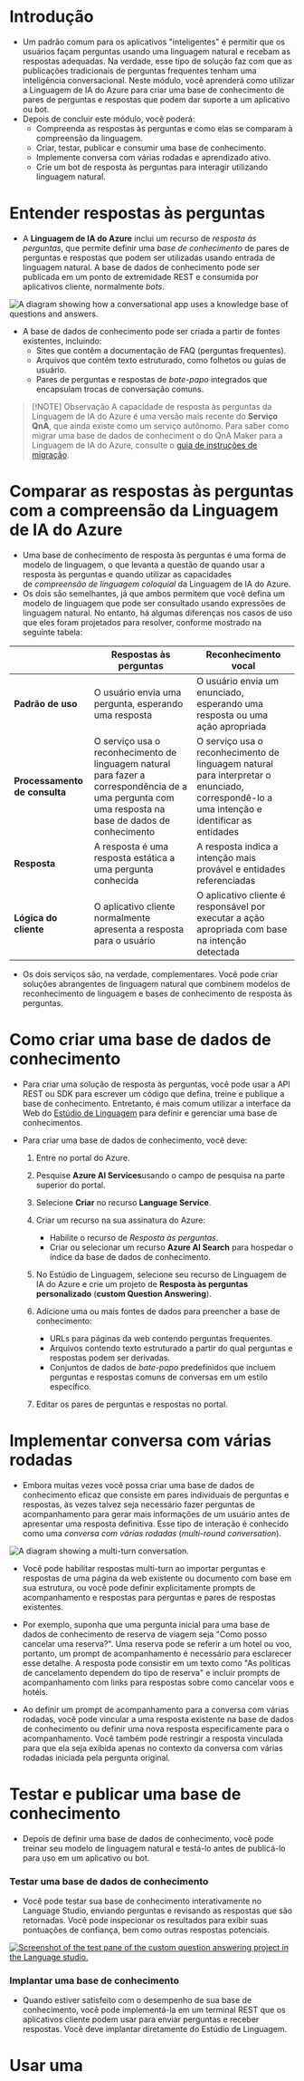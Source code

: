 # Introdução
- Um padrão comum para os aplicativos "inteligentes" é permitir que os usuários façam perguntas usando uma linguagem natural e recebam as respostas adequadas. Na verdade, esse tipo de solução faz com que as publicações tradicionais de perguntas frequentes tenham uma inteligência conversacional. Neste módulo, você aprenderá como utilizar a Linguagem de IA do Azure para criar uma base de conhecimento de pares de perguntas e respostas que podem dar suporte a um aplicativo ou bot.
- Depois de concluir este módulo, você poderá:
	- Compreenda as respostas às perguntas e como elas se comparam à compreensão da linguagem.
	- Criar, testar, publicar e consumir uma base de conhecimento.
	- Implemente conversa com várias rodadas e aprendizado ativo.
	- Crie um bot de resposta às perguntas para interagir utilizando linguagem natural.
# Entender respostas às perguntas
- A **Linguagem de IA do Azure** inclui um recurso de _resposta às perguntas_, que permite definir uma _base de conhecimento_ de pares de perguntas e respostas que podem ser utilizadas usando entrada de linguagem natural. A base de dados de conhecimento pode ser publicada em um ponto de extremidade REST e consumida por aplicativos cliente, normalmente _bots_.

![A diagram showing how a conversational app uses a knowledge base of questions and answers.](https://learn.microsoft.com/pt-br/training/wwl-data-ai/create-question-answer-solution-ai-language/media/diagram.png)

- A base de dados de conhecimento pode ser criada a partir de fontes existentes, incluindo:
	- Sites que contêm a documentação de FAQ (perguntas frequentes).
	- Arquivos que contêm texto estruturado, como folhetos ou guias de usuário.
	- Pares de perguntas e respostas de _bate-papo_ integrados que encapsulam trocas de conversação comuns.

>[!NOTE] Observação
>A capacidade de resposta às perguntas da Linguagem de IA do Azure é uma versão mais recente do **Serviço QnA**, que ainda existe como um serviço autônomo. Para saber como migrar uma base de dados de conheciment o do QnA Maker para a Linguagem de IA do Azure, consulte o [guia de instruções de migração](https://learn.microsoft.com/pt-br/azure/ai-services/language-service/question-answering/how-to/migrate-qnamaker).

# Comparar as respostas às perguntas com a compreensão da Linguagem de IA do Azure
- Uma base de conhecimento de resposta às perguntas é uma forma de modelo de linguagem, o que levanta a questão de quando usar a resposta às perguntas e quando utilizar as capacidades de _compreensão de linguagem coloquial_ da Linguagem de IA do Azure.
- Os dois são semelhantes, já que ambos permitem que você defina um modelo de linguagem que pode ser consultado usando expressões de linguagem natural. No entanto, há algumas diferenças nos casos de uso que eles foram projetados para resolver, conforme mostrado na seguinte tabela:

|                           | Respostas às perguntas                                                                                                                               | Reconhecimento vocal                                                                                                                       |
| ------------------------- | ---------------------------------------------------------------------------------------------------------------------------------------------------- | ------------------------------------------------------------------------------------------------------------------------------------------ |
| **Padrão de uso**             | O usuário envia uma pergunta, esperando uma resposta                                                                                                 | O usuário envia um enunciado, esperando uma resposta ou uma ação apropriada                                                                |
| **Processamento de consulta** | O serviço usa o reconhecimento de linguagem natural para fazer a correspondência de a uma pergunta com uma resposta na base de dados de conhecimento | O serviço usa o reconhecimento de linguagem natural para interpretar o enunciado, correspondê-lo a uma intenção e identificar as entidades |
| **Resposta**                  | A resposta é uma resposta estática a uma pergunta conhecida                                                                                          | A resposta indica a intenção mais provável e entidades referenciadas                                                                       |
| **Lógica do cliente**         | O aplicativo cliente normalmente apresenta a resposta para o usuário                                                                                 | O aplicativo cliente é responsável por executar a ação apropriada com base na intenção detectada                                           |
- Os dois serviços são, na verdade, complementares. Você pode criar soluções abrangentes de linguagem natural que combinem modelos de reconhecimento de linguagem e bases de conhecimento de resposta às perguntas.
# Como criar uma base de dados de conhecimento
- Para criar uma solução de resposta às perguntas, você pode usar a API REST ou SDK para escrever um código que defina, treine e publique a base de conhecimento. Entretanto, é mais comum utilizar a interface da Web do [Estúdio de Linguagem](https://language.azure.com/) para definir e gerenciar uma base de conhecimentos.

- Para criar uma base de dados de conhecimento, você deve:
	1. Entre no portal do Azure.
	    
	2. Pesquise **Azure AI Services**usando o campo de pesquisa na parte superior do portal.
	    
	3. Selecione **Criar** no recurso **Language Service**.
	    
	4. Criar um recurso na sua assinatura do Azure:
	    - Habilite o recurso de _Resposta às perguntas_.
	    - Criar ou selecionar um recurso **Azure AI Search** para hospedar o índice da base de dados de conhecimento.
	    
	5. No Estúdio de Linguagem, selecione seu recurso de Linguagem de IA do Azure e crie um projeto de **Resposta às perguntas personalizado** (**custom Question Answering**).
	    
	6. Adicione uma ou mais fontes de dados para preencher a base de conhecimento:
	    - URLs para páginas da web contendo perguntas frequentes.
	    - Arquivos contendo texto estruturado a partir do qual perguntas e respostas podem ser derivadas.
	    - Conjuntos de dados de _bate-papo_ predefinidos que incluem perguntas e respostas comuns de conversas em um estilo específico.

	7. Editar os pares de perguntas e respostas no portal.
# Implementar conversa com várias rodadas
- Embora muitas vezes você possa criar uma base de dados de conhecimento eficaz que consiste em pares individuais de perguntas e respostas, às vezes talvez seja necessário fazer perguntas de acompanhamento para gerar mais informações de um usuário antes de apresentar uma resposta definitiva. Esse tipo de interação é conhecido como uma _conversa com várias rodadas_ (_multi-round conversation_).

![A diagram showing a multi-turn conversation.](https://learn.microsoft.com/pt-br/training/wwl-data-ai/create-question-answer-solution-ai-language/media/multi-turn-conversation.png)

- Você pode habilitar respostas multi-turn ao importar perguntas e respostas de uma página da web existente ou documento com base em sua estrutura, ou você pode definir explicitamente prompts de acompanhamento e respostas para perguntas e pares de respostas existentes.

- Por exemplo, suponha que uma pergunta inicial para uma base de dados de conhecimento de reserva de viagem seja "Como posso cancelar uma reserva?". Uma reserva pode se referir a um hotel ou voo, portanto, um prompt de acompanhamento é necessário para esclarecer esse detalhe. A resposta pode consistir em um texto como "As políticas de cancelamento dependem do tipo de reserva" e incluir prompts de acompanhamento com links para respostas sobre como cancelar voos e hotéis.

- Ao definir um prompt de acompanhamento para a conversa com várias rodadas, você pode vincular a uma resposta existente na base de dados de conhecimento ou definir uma nova resposta especificamente para o acompanhamento. Você também pode restringir a resposta vinculada para que ela seja exibida apenas no contexto da conversa com várias rodadas iniciada pela pergunta original.
# Testar e publicar uma base de conhecimento
- Depois de definir uma base de dados de conhecimento, você pode treinar seu modelo de linguagem natural e testá-lo antes de publicá-lo para uso em um aplicativo ou bot.
### Testar uma base de dados de conhecimento
- Você pode testar sua base de conhecimento interativamente no Language Studio, enviando perguntas e revisando as respostas que são retornadas. Você pode inspecionar os resultados para exibir suas pontuações de confiança, bem como outras respostas potenciais.

[![Screenshot of the test pane of the custom question answering project in the Language studio.](https://learn.microsoft.com/pt-br/training/wwl-data-ai/create-question-answer-solution-ai-language/media/test-new-small.png)](https://learn.microsoft.com/pt-br/training/wwl-data-ai/create-question-answer-solution-ai-language/media/test-new.png#lightbox)
### Implantar uma base de conhecimento
- Quando estiver satisfeito com o desempenho de sua base de conhecimento, você pode implementá-la em um terminal REST que os aplicativos cliente podem usar para enviar perguntas e receber respostas. Você deve implantar diretamente do Estúdio de Linguagem.

# Usar uma 